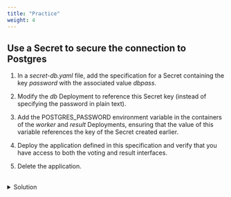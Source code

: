 ```yaml
---
title: "Practice"
weight: 4
---
```



## Use a Secret to secure the connection to Postgres

1. In a *secret-db.yaml* file, add the specification for a Secret containing the key *password* with the associated value *dbpass*.

2. Modify the *db* Deployment to reference this Secret key (instead of specifying the password in plain text).

3. Add the POSTGRES_PASSWORD environment variable in the containers of the *worker* and *result* Deployments, ensuring that the value of this variable references the key of the Secret created earlier.

4. Deploy the application defined in this specification and verify that you have access to both the voting and result interfaces.

5. Delete the application.

<br/>
<details>
<summary markdown="span">Solution</summary>

1. The password we want to store in the Secret is *dbpass*.

First, we encode this password in base64:

``` bash
$ echo "dbpass" | base64
ZGJwYXNzCg==
```

Next, we create the following file defining a Secret:

``` yaml
apiVersion: v1
kind: Secret
metadata:
  name: db
data:
  password: ZGJwYXNzCg==
```

2. We modify the *db* Deployment specification to reference the contents of the Secret key *password* instead of using the password in plain text:

``` yaml {filename="deploy-db.yaml"}
apiVersion: apps/v1
kind: Deployment
metadata:
  labels:
    app: db
  name: db
spec:
  replicas: 1
  selector:
    matchLabels:
      app: db
  template:
    metadata:
      labels:
        app: db
    spec:
      containers:
        - image: postgres:15.1-alpine3.17
          name: postgres
          env:
            - name: POSTGRES_PASSWORD
              valueFrom:
                secretKeyRef:
                  name: db
                  key: password
          ports:
            - containerPort: 5432
              name: postgres
```

3. We modify the *worker* and *result* Deployments (the two microservices connecting to *db*) to add the POSTGRES_PASSWORD environment variable, which retrieves its value from the *db* Secret.

The new *worker* Deployment specification:

``` yaml {filename="deploy-worker.yaml"}
apiVersion: apps/v1
kind: Deployment
metadata:
  labels:
    app: worker
  name: worker
spec:
  replicas: 1
  selector:
    matchLabels:
      app: worker
  template:
    metadata:
      labels:
        app: worker
    spec:
      containers:
        - image: voting/worker:latest
          name: worker
          env:
          - name: POSTGRES_PASSWORD
            valueFrom:
              secretKeyRef:
                name: db
                key: password
```

The new *result* Deployment specification:

``` yaml {filename="deploy-result.yaml"}
apiVersion: apps/v1
kind: Deployment
metadata:
  labels:
    app: result
  name: result
spec:
  replicas: 1
  selector:
    matchLabels:
      app: result
  template:
    metadata:
      labels:
        app: result
    spec:
      containers:
        - image: voting/result:latest
          name: result
          env:
            - name: POSTGRES_PASSWORD
              valueFrom:
                secretKeyRef:
                  name: db
                  key: password
```

4. We deploy the application with the following command from the *manifests* directory:

``` bash
kubectl apply -f .
```

As before, using the IP address of one of the cluster nodes, we can access the voting and result interfaces via ports *31000* and *31001*, respectively.

5. We delete the application with the following command from the *manifests* directory:

``` bash
kubectl delete -f .
```

</details>

